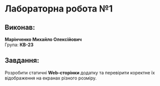 # Лабораторна робота №1

## Виконав:
**Марінченко Михайло Олексійович**  
Група: **КВ-23**

## Завдання:
Розробити статичні **Web-сторінки** додатку та перевірити коректне їх відображення на екранах різного розміру.

